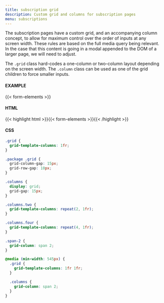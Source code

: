 ```yaml
---
title: subscription grid
description: Custom grid and columns for subscription pages
menu: subscriptions
---
```


The subscription pages have a custom grid, and an accompanying column concept, to allow for maximum control over the order of inputs at any screen width. These rules are based on the full media query being relevant. In the case that this content is going in a modal appended to the DOM of a larger page, we will need to adjust.

The `.grid` class hard-codes a one-column or two-column layout depending on the screen width. The `.column` class can be used as one of the grid children to force smaller inputs.

#### EXAMPLE
{{< form-elements >}}

#### HTML
{{< highlight html >}}{{< form-elements >}}{{< /highlight >}}

#### CSS
```css
.grid {
  grid-template-columns: 1fr;
}

.package .grid {
  grid-column-gap: 15px;
  grid-row-gap: 10px;
}

.columns {
  display: grid;
  grid-gap: 15px;
}

.columns.two {
  grid-template-columns: repeat(2, 1fr);
}

.columns.four {
  grid-template-columns: repeat(4, 1fr);
}

.span-2 {
  grid-column: span 2;
}

@media (min-width: 545px) {
  .grid {
    grid-template-columns: 1fr 1fr;
  }

  .columns {
    grid-column: span 2;
  }
}
```
